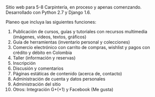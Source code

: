 Sitio web para 5-8 Carpintería, en proceso y apenas comenzando. Desarrollado con Python 2.7 y Django 1.6.

Planeo que incluya las siguientes funciones:

1. Publicación de cursos, guías y tutoriales con recursos multimedia (imágenes, videos, textos, gráficos)
2. Guía de herramientas (inventario personal y colecciones)
3. Comercio electrónico con carrito de compras, wishlist y pagos con crédito y débito en Colombia
4. Taller (información y reservas)
5. Inscripción
6. Discusión y comentarios
7. Páginas estáticas de contenido (acerca de, contacto)
8. Administración de cuenta y datos personales
9. Administración del sitio
10. Otros: Integración G+(+1) y Facebook (Me gusta)